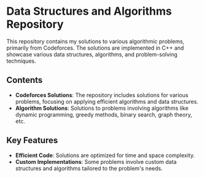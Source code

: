 # Data Structures and Algorithms Repository

This repository contains my solutions to various algorithmic problems, primarily from Codeforces. The solutions are implemented in C++ and showcase various data structures, algorithms, and problem-solving techniques.

## Contents

- **Codeforces Solutions**: The repository includes solutions for various problems, focusing on applying efficient algorithms and data structures.
- **Algorithm Solutions**: Solutions to problems involving algorithms like dynamic programming, greedy methods, binary search, graph theory, etc.

## Key Features

- **Efficient Code**: Solutions are optimized for time and space complexity.
- **Custom Implementations**: Some problems involve custom data structures and algorithms tailored to the problem's needs.
